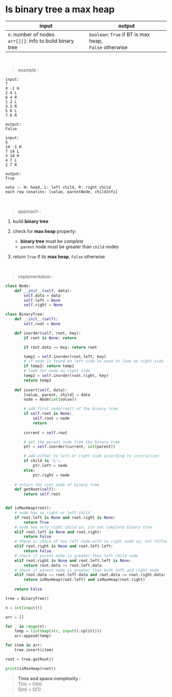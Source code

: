 # Is binary tree a max heap

| input | output |
| --- | --- |
| `n`: number of nodes <br> `arr[][]`: info to bulid binary tree | `boolean`: `True` if BT is max heap, <br> `False` otherwise |

<br>

> example :

```
input:
7
4 -1 H
2 4 L
6 4 R
1 2 L
3 2 R
5 6 L
7 6 R

output: 
False
```

```
input:
5
14 -1 H
7 14 L
3 14 R
4 7 L
2 7 R

output:
True
```
```
note :- H: head, L: left child, R: right child
each row conatins: [value, parentNode, childInfo]
```

<br>

> approach :

1. build **binary tree**

2. check for **max heap** property:
    * **binary tree** must be *complete*
    * `parent` node must be greater than `child` nodes

3. return `True` if its **max heap**, `False` otherwise

<br>

> implementation :

```python
class Node:
    def __init__(self, data):
        self.data = data
        self.left = None
        self.right = None

class BinaryTree:
    def __init__(self):
        self.root = None

    def inorder(self, root, key):
        if root is None: return

        if root.data == key: return root

        temp1 = self.inorder(root.left, key)
        # if node is found on left side no need to look on right side
        if temp1: return temp1
        # look for node on right side
        temp2 = self.inorder(root.right, key)
        return temp2
    
    def insert(self, data):
        [value, parent, child] = data
        node = Node(int(value))

        # add first node(root) of the binary tree
        if self.root is None:
            self.root = node
            return
        
        current = self.root

        # get the parent node from the binary tree
        ptr = self.inorder(current, int(parent))

        # add either to left or right side according to instruction
        if child is 'L':
            ptr.left = node
        else:
            ptr.right = node
            
    # return the root node of binary tree
    def getRoot(self):
        return self.root


def isMaxHeap(root):
    # node has no right or left child
    if root.left is None and root.right is None:
        return True
    # node has only right child so, its not complete binary tree
    elif root.left is None and root.right:
        return False
    # there is chain of two left node with no right node so, not following heap property
    elif root.right is None and root.left.left:
        return False
    # check if parent node is greater than left child node
    elif root.right is None and root.left.left is None:
        return root.data >= root.left.data
    # check if parent node is greater than both left and right node
    elif root.data >= root.left.data and root.data >= root.right.data:
        return isMaxHeap(root.left) and isMaxHeap(root.right)
    
    return False

tree = BinaryTree()

n = int(input())

arr = []

for _ in range(n):
    temp = list(map(str, input().split()))
    arr.append(temp)

for item in arr:
    tree.insert(item)

root = tree.getRoot()

print(isMaxHeap(root))
```

> **Time and space complexity :**
<br>T(n) = O(n)
<br>S(n) = O(1)